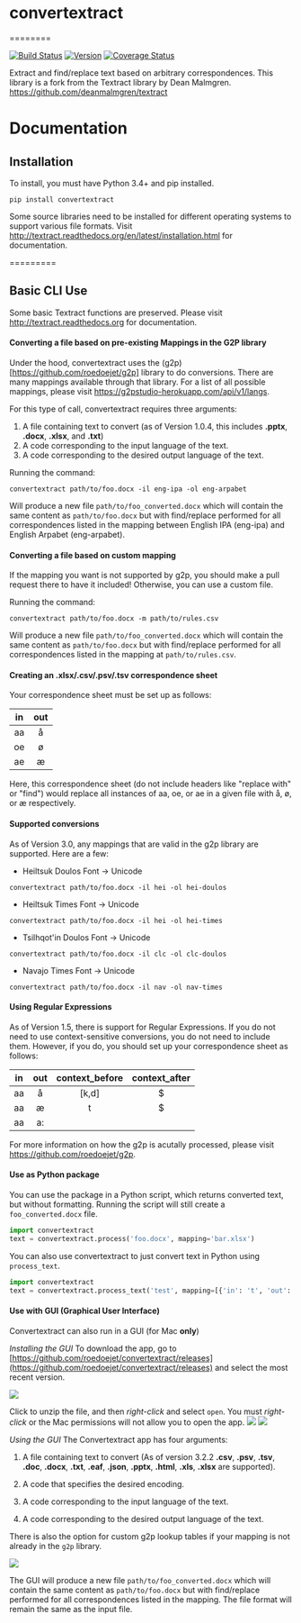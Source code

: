 # convertextract
========

[![Build Status](https://travis-ci.org/roedoejet/textract.svg?branch=master)](https://travis-ci.org/roedoejet/textract)
[![Version](https://img.shields.io/pypi/v/convertextract.svg)](https://warehouse.python.org/project/convertextract/)
[![Coverage Status](https://coveralls.io/repos/github/roedoejet/textract/badge.svg?branch=master)](https://coveralls.io/github/roedoejet/textract?branch=master)


Extract and find/replace text based on arbitrary correspondences. This library is a fork from the Textract library by Dean Malmgren. https://github.com/deanmalmgren/textract

# Documentation

## Installation
To install, you must have Python 3.4+ and pip installed.
```{r, engine='python', count_lines}
pip install convertextract
```
Some source libraries need to be installed for different operating systems to support various file formats. Visit <http://textract.readthedocs.org/en/latest/installation.html> for documentation.

=========

## Basic CLI Use

Some basic Textract functions are preserved. Please visit <http://textract.readthedocs.org> for documentation.

#### Converting a file based on pre-existing Mappings in the G2P library

Under the hood, convertextract uses the (g2p)[https://github.com/roedoejet/g2p] library to do conversions. There are many mappings available through that library. For a list of all possible mappings, please visit <https://g2pstudio-herokuapp.com/api/v1/langs>.

For this type of call, convertextract requires three arguments:

1. A file containing text to convert (as of Version 1.0.4, this includes **.pptx**, **.docx**, **.xlsx**, and **.txt**)
2. A code corresponding to the input language of the text.
3. A code corresponding to the desired output language of the text.

Running the command:
```{r, engine='python', count_lines}
convertextract path/to/foo.docx -il eng-ipa -ol eng-arpabet
```

Will produce a new file `path/to/foo_converted.docx` which will contain the same content as `path/to/foo.docx` but with find/replace performed for all correspondences listed in the mapping between English IPA (eng-ipa) and English Arpabet (eng-arpabet). 

#### Converting a file based on custom mapping
If the mapping you want is not supported by g2p, you should make a pull request there to have it included! Otherwise, you can use a custom file.

Running the command:
```{r, engine='python', count_lines}
convertextract path/to/foo.docx -m path/to/rules.csv
```

Will produce a new file `path/to/foo_converted.docx` which will contain the same content as `path/to/foo.docx` but with find/replace performed for all correspondences listed in the mapping at `path/to/rules.csv`. 

#### Creating an .xlsx/.csv/.psv/.tsv correspondence sheet
Your correspondence sheet must be set up as follows:

|    in   |  out           |
|:-:|:-:|
| aa| å| 
| oe| ø|
| ae| æ|

Here, this correspondence sheet (do not include headers like "replace with" or "find") would replace all instances of aa, oe, or ae in a given file with å, ø, or æ respectively.

#### Supported conversions

As of Version 3.0, any mappings that are valid in the g2p library are supported. Here are a few:

* Heiltsuk Doulos Font -> Unicode
```{r, engine='python', count_lines}
convertextract path/to/foo.docx -il hei -ol hei-doulos
```

* Heiltsuk Times Font -> Unicode
```{r, engine='python', count_lines}
convertextract path/to/foo.docx -il hei -ol hei-times
```

* Tsilhqot'in Doulos Font -> Unicode
```{r, engine='python', count_lines}
convertextract path/to/foo.docx -il clc -ol clc-doulos
```

* Navajo Times Font -> Unicode
```{r, engine='python', count_lines}
convertextract path/to/foo.docx -il nav -ol nav-times
```

#### Using Regular Expressions

As of Version 1.5, there is support for Regular Expressions. If you do not need to use context-sensitive conversions, you do not need to include them. However, if you do, you should set up your correspondence sheet as follows:

|    in   |  out  |  context_before | context_after |
|:-:|:-:|:-:|:-:|
| aa| å|[k,d]|$| 
| aa| æ|t|$|
| aa| a:|||

For more information on how the g2p is acutally processed, please visit <https://github.com/roedoejet/g2p>.

#### Use as Python package
You can use the package in a Python script, which returns converted text, but without formatting. Running the script will still create a `foo_converted.docx` file.
```python
import convertextract
text = convertextract.process('foo.docx', mapping='bar.xlsx')
```

You can also use convertextract to just convert text in Python using `process_text`.

```python
import convertextract
text = convertextract.process_text('test', mapping=[{'in': 't', 'out': 'p', 'context_before': '^', 'context_after': 'e'}])
```

#### Use with GUI (Graphical User Interface)

Convertextract can also run in a GUI (for Mac **only**)

*Installing the GUI*
To download the app, go to [https://github.com/roedoejet/convertextract/releases](https://github.com/roedoejet/convertextract/releases) and select the most recent version.

![]([https://raw.githubusercontent.com/roedoejet/convertextract/master/convertextract/docs/assets/download.png])

Click to unzip the file, and then *right-click* and select `open`. You must *right-click* or the Mac permissions will not allow you to open the app.
![]([https://raw.githubusercontent.com/roedoejet/convertextract/master/convertextract/docs/assets/unzip.png])
![]([https://raw.githubusercontent.com/roedoejet/convertextract/master/convertextract/docs/assets/open.png])

*Using the GUI*
The Convertextract app has four arguments:

1.  A file containing text to convert (As of version 3.2.2 **.csv**,
 **.psv**, **.tsv**, **.doc**, **.docx**, **.txt**, **.eaf**, **.json**, **.pptx**, **.html**, **.xls**, **.xlsx** are supported).
 
2.  A code that specifies the desired encoding.

3. A code corresponding to the input language of the text.
    
4.  A code corresponding to the desired output language of the text.

There is also the option for custom g2p lookup tables if your mapping is not already in the `g2p` library.

![]([https://raw.githubusercontent.com/roedoejet/convertextract/master/convertextract/docs/assets/gui.png])

The GUI will produce a new file `path/to/foo_converted.docx` which will contain the same content as `path/to/foo.docx` but with find/replace performed for all correspondences listed in the mapping. The file format will remain the same as the input file.